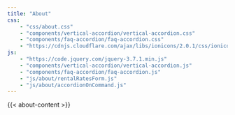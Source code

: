 ```yaml
---
title: "About"
css: 
    - "css/about.css"
    - "components/vertical-accordion/vertical-accordion.css"
    - "components/faq-accordion/faq-accordion.css"
    - "https://cdnjs.cloudflare.com/ajax/libs/ionicons/2.0.1/css/ionicons.min.css"
js: 
    - "https://code.jquery.com/jquery-3.7.1.min.js"
    - "components/vertical-accordion/vertical-accordion.js"
    - "components/faq-accordion/faq-accordion.js"
    - "js/about/rentalRatesForm.js"
    - "js/about/accordionOnCommand.js"
---
```


{{< about-content >}}
